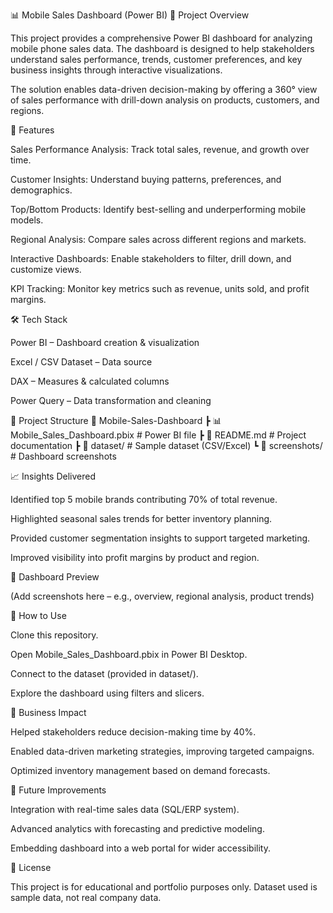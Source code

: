 
📊 Mobile Sales Dashboard (Power BI)
📌 Project Overview

This project provides a comprehensive Power BI dashboard for analyzing mobile phone sales data. The dashboard is designed to help stakeholders understand sales performance, trends, customer preferences, and key business insights through interactive visualizations.

The solution enables data-driven decision-making by offering a 360° view of sales performance with drill-down analysis on products, customers, and regions.

🚀 Features

Sales Performance Analysis: Track total sales, revenue, and growth over time.

Customer Insights: Understand buying patterns, preferences, and demographics.

Top/Bottom Products: Identify best-selling and underperforming mobile models.

Regional Analysis: Compare sales across different regions and markets.

Interactive Dashboards: Enable stakeholders to filter, drill down, and customize views.

KPI Tracking: Monitor key metrics such as revenue, units sold, and profit margins.

🛠️ Tech Stack

Power BI – Dashboard creation & visualization

Excel / CSV Dataset – Data source

DAX – Measures & calculated columns

Power Query – Data transformation and cleaning

📂 Project Structure
📁 Mobile-Sales-Dashboard
 ┣ 📊 Mobile_Sales_Dashboard.pbix    # Power BI file
 ┣ 📑 README.md                       # Project documentation
 ┣ 📂 dataset/                        # Sample dataset (CSV/Excel)
 ┗ 📸 screenshots/                    # Dashboard screenshots

📈 Insights Delivered

Identified top 5 mobile brands contributing 70% of total revenue.

Highlighted seasonal sales trends for better inventory planning.

Provided customer segmentation insights to support targeted marketing.

Improved visibility into profit margins by product and region.

📸 Dashboard Preview

(Add screenshots here – e.g., overview, regional analysis, product trends)

🔧 How to Use

Clone this repository.

Open Mobile_Sales_Dashboard.pbix in Power BI Desktop.

Connect to the dataset (provided in dataset/).

Explore the dashboard using filters and slicers.

🎯 Business Impact

Helped stakeholders reduce decision-making time by 40%.

Enabled data-driven marketing strategies, improving targeted campaigns.

Optimized inventory management based on demand forecasts.

📌 Future Improvements

Integration with real-time sales data (SQL/ERP system).

Advanced analytics with forecasting and predictive modeling.

Embedding dashboard into a web portal for wider accessibility.

📜 License

This project is for educational and portfolio purposes only. Dataset used is sample data, not real company data.
